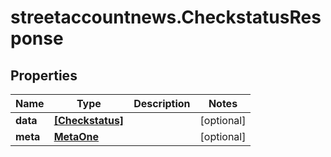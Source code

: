 # streetaccountnews.CheckstatusResponse

## Properties

Name | Type | Description | Notes
------------ | ------------- | ------------- | -------------
**data** | [**[Checkstatus]**](Checkstatus.md) |  | [optional] 
**meta** | [**MetaOne**](MetaOne.md) |  | [optional] 


